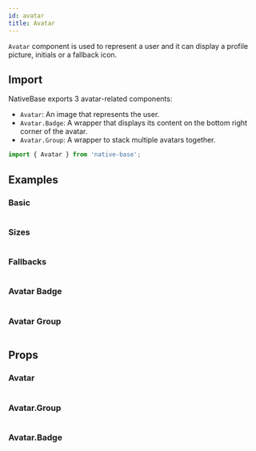 ```yaml
---
id: avatar
title: Avatar
---
```


`Avatar` component is used to represent a user and it can display a profile picture, initials or a fallback icon.

## Import

NativeBase exports 3 avatar-related components:

- `Avatar`: An image that represents the user.
- `Avatar.Badge`: A wrapper that displays its content on the bottom right corner of the avatar.
- `Avatar.Group`: A wrapper to stack multiple avatars together.

```jsx
import { Avatar } from 'native-base';
```

## Examples

### Basic

```ComponentSnackPlayer path=composites,Avatar,usage.tsx

```

### Sizes

```ComponentSnackPlayer path=composites,Avatar,size.tsx

```

### Fallbacks

```ComponentSnackPlayer path=composites,Avatar,Fallback.tsx

```

### Avatar Badge

```ComponentSnackPlayer path=composites,Avatar,AvatarBadge.tsx

```

### Avatar Group

```ComponentSnackPlayer path=composites,Avatar,AvatarGroup.tsx

```

## Props

### Avatar

```ComponentPropTable path=composites,Avatar,Avatar.tsx

```

### Avatar.Group

```ComponentPropTable path=composites,Avatar,Group.tsx

```

### Avatar.Badge

```ComponentPropTable path=composites,Avatar,Badge.tsx

```
